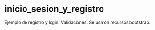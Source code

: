 # inicio_sesion_y_registro
Ejemplo de registro y login.
Validaciones.
Se usaron recursos bootstrap.
